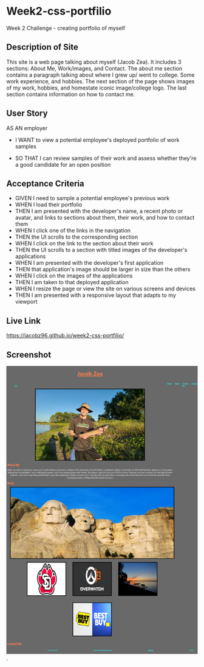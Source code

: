 # Week2-css-portfilio
Week 2 Challenge - creating portfolio of myself

## Description of Site
This site is a web page talking about myself (Jacob Zea). It includes 3 sections: About Me, Work/images, and Contact. The about me section contains a paragraph talking about where I grew up/ went to college. Some work experience, and hobbies. The next section of the page shows images of my work, hobbies, and homestate iconic image/college logo. The last section contains information on how to contact me.

## User Story
AS AN employer
* I WANT to view a potential employee's deployed portfolio of work samples

* SO THAT I can review samples of their work and assess whether they're a good      candidate for an open position

## Acceptance Criteria
* GIVEN I need to sample a potential employee's previous work
* WHEN I load their portfolio
* THEN I am presented with the developer's name, a recent photo or avatar, and links to sections about them, their work, and how to contact them
* WHEN I click one of the links in the navigation
* THEN the UI scrolls to the corresponding section
* WHEN I click on the link to the section about their work
* THEN the UI scrolls to a section with titled images of the developer's applications
* WHEN I am presented with the developer's first application
* THEN that application's image should be larger in size than the others
* WHEN I click on the images of the applications
* THEN I am taken to that deployed application
* WHEN I resize the page or view the site on various screens and devices
* THEN I am presented with a responsive layout that adapts to my viewport

## Live Link
https://jacobz96.github.io/week2-css-portfilio/

## Screenshot 

![Screenshot of my portfolio webpage](/Assets/images/Whole_page_screenshot.png "screenshot of webpage").
